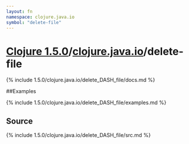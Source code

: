 ```yaml
---
layout: fn
namespace: clojure.java.io
symbol: "delete-file"
---
```


# [Clojure 1.5.0](../../)/[clojure.java.io](../)/delete-file

{% include 1.5.0/clojure.java.io/delete_DASH_file/docs.md %}

##Examples

{% include 1.5.0/clojure.java.io/delete_DASH_file/examples.md %}
## Source
{% include 1.5.0/clojure.java.io/delete_DASH_file/src.md %}


